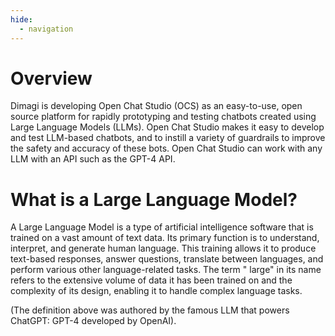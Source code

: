 ```yaml
---
hide:
  - navigation
---
```

# Overview

Dimagi is developing Open Chat Studio (OCS) as an easy-to-use, open source platform for rapidly prototyping and testing
chatbots created using Large Language Models (LLMs). Open Chat Studio makes it easy to develop and test LLM-based
chatbots, and to instill a variety of guardrails to improve the safety and accuracy of these bots. Open Chat Studio can
work with any LLM with an API such as the GPT-4 API.

# What is a Large Language Model?

A Large Language Model is a type of artificial intelligence software that is trained on a vast amount of text data. Its
primary function is to understand, interpret, and generate human language. This training allows it to produce text-based
responses, answer questions, translate between languages, and perform various other language-related tasks. The term "
large" in its name refers to the extensive volume of data it has been trained on and the complexity of its design,
enabling it to handle complex language tasks.

(The definition above was authored by the famous LLM that powers ChatGPT: GPT-4 developed by OpenAI).
